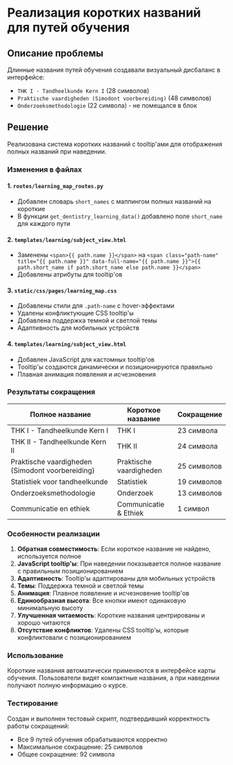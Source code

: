 # Реализация коротких названий для путей обучения

## Описание проблемы
Длинные названия путей обучения создавали визуальный дисбаланс в интерфейсе:
- `THK I - Tandheelkunde Kern I` (28 символов)
- `Praktische vaardigheden (Simodont voorbereiding)` (48 символов)
- `Onderzoeksmethodologie` (22 символа) - не помещался в блок

## Решение
Реализована система коротких названий с tooltip'ами для отображения полных названий при наведении.

### Изменения в файлах

#### 1. `routes/learning_map_routes.py`
- Добавлен словарь `short_names` с маппингом полных названий на короткие
- В функции `get_dentistry_learning_data()` добавлено поле `short_name` для каждого пути

#### 2. `templates/learning/subject_view.html`
- Заменены `<span>{{ path.name }}</span>` на `<span class="path-name" title="{{ path.name }}" data-full-name="{{ path.name }}">{{ path.short_name if path.short_name else path.name }}</span>`
- Добавлены атрибуты для tooltip'ов

#### 3. `static/css/pages/learning_map.css`
- Добавлены стили для `.path-name` с hover-эффектами
- Удалены конфликтующие CSS tooltip'ы
- Добавлена поддержка темной и светлой темы
- Адаптивность для мобильных устройств

#### 4. `templates/learning/subject_view.html`
- Добавлен JavaScript для кастомных tooltip'ов
- Tooltip'ы создаются динамически и позиционируются правильно
- Плавная анимация появления и исчезновения

### Результаты сокращения

| Полное название | Короткое название | Сокращение |
|----------------|------------------|------------|
| THK I - Tandheelkunde Kern I | THK I | 23 символа |
| THK II - Tandheelkunde Kern II | THK II | 24 символа |
| Praktische vaardigheden (Simodont voorbereiding) | Praktische vaardigheden | 25 символов |
| Statistiek voor tandheelkunde | Statistiek | 19 символов |
| Onderzoeksmethodologie | Onderzoek | 13 символов |
| Communicatie en ethiek | Communicatie & Ethiek | 1 символ |

### Особенности реализации

1. **Обратная совместимость**: Если короткое название не найдено, используется полное
2. **JavaScript tooltip'ы**: При наведении показывается полное название с правильным позиционированием
3. **Адаптивность**: Tooltip'ы адаптированы для мобильных устройств
4. **Темы**: Поддержка темной и светлой темы
5. **Анимация**: Плавное появление и исчезновение tooltip'ов
6. **Единообразная высота**: Все кнопки имеют одинаковую минимальную высоту
7. **Улучшенная читаемость**: Короткие названия центрированы и хорошо читаются
8. **Отсутствие конфликтов**: Удалены CSS tooltip'ы, которые конфликтовали с позиционированием

### Использование

Короткие названия автоматически применяются в интерфейсе карты обучения. Пользователи видят компактные названия, а при наведении получают полную информацию о курсе.

### Тестирование

Создан и выполнен тестовый скрипт, подтвердивший корректность работы сокращений:
- Все 9 путей обучения обрабатываются корректно
- Максимальное сокращение: 25 символов
- Общее сокращение: 92 символа 